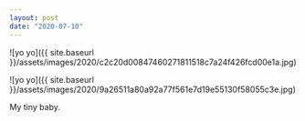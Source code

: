 ```yaml
---
layout: post
date: "2020-07-10"
---
```


![yo yo]({{ site.baseurl }}/assets/images/2020/c2c20d00847460271811518c7a24f426fcd00e1a.jpg)

![yo yo]({{ site.baseurl }}/assets/images/2020/9a26511a80a92a77f561e7d19e55130f58055c3e.jpg)

My tiny baby.
